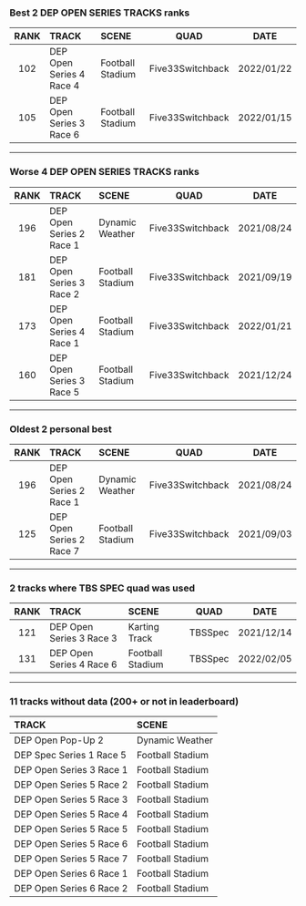### Best 2 DEP OPEN SERIES TRACKS ranks
|RANK|TRACK|SCENE|QUAD|DATE|
|:---:|:---|:---|:---:|:---:|
|102|DEP Open Series 4 Race 4|Football Stadium|Five33Switchback|2022/01/22|
|105|DEP Open Series 3 Race 6|Football Stadium|Five33Switchback|2022/01/15|
---
### Worse 4 DEP OPEN SERIES TRACKS ranks
|RANK|TRACK|SCENE|QUAD|DATE|
|:---:|:---|:---|:---:|:---:|
|196|DEP Open Series 2 Race 1|Dynamic Weather|Five33Switchback|2021/08/24|
|181|DEP Open Series 3 Race 2|Football Stadium|Five33Switchback|2021/09/19|
|173|DEP Open Series 4 Race 1|Football Stadium|Five33Switchback|2022/01/21|
|160|DEP Open Series 3 Race 5|Football Stadium|Five33Switchback|2021/12/24|
---
### Oldest 2 personal best
|RANK|TRACK|SCENE|QUAD|DATE|
|:---:|:---|:---|:---:|:---:|
|196|DEP Open Series 2 Race 1|Dynamic Weather|Five33Switchback|2021/08/24|
|125|DEP Open Series 2 Race 7|Football Stadium|Five33Switchback|2021/09/03|
---
### 2 tracks where TBS SPEC quad was used
|RANK|TRACK|SCENE|QUAD|DATE|
|:---:|:---|:---|:---:|:---:|
|121|DEP Open Series 3 Race 3|Karting Track|TBSSpec|2021/12/14|
|131|DEP Open Series 4 Race 6|Football Stadium|TBSSpec|2022/02/05|
---
### 11 tracks without data (200+ or not in leaderboard)
|TRACK|SCENE|
|:---|:---|
|DEP Open Pop-Up 2|Dynamic Weather|
|DEP Spec Series 1 Race 5|Football Stadium|
|DEP Open Series 3 Race 1|Football Stadium|
|DEP Open Series 5 Race 2|Football Stadium|
|DEP Open Series 5 Race 3|Football Stadium|
|DEP Open Series 5 Race 4|Football Stadium|
|DEP Open Series 5 Race 5|Football Stadium|
|DEP Open Series 5 Race 6|Football Stadium|
|DEP Open Series 5 Race 7|Football Stadium|
|DEP Open Series 6 Race 1|Football Stadium|
|DEP Open Series 6 Race 2|Football Stadium|
